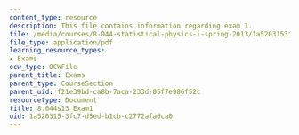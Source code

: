 ```yaml
---
content_type: resource
description: This file contains information regarding exam 1.
file: /media/courses/8-044-statistical-physics-i-spring-2013/1a5203153fc7d5edb1cbc2772afa6ca0_MIT8_044S13_E1_b.pdf
file_type: application/pdf
learning_resource_types:
- Exams
ocw_type: OCWFile
parent_title: Exams
parent_type: CourseSection
parent_uid: f21e39bd-ca8b-7aca-233d-05f7e986f52c
resourcetype: Document
title: 8.044s13 Exam1
uid: 1a520315-3fc7-d5ed-b1cb-c2772afa6ca0
---
```

